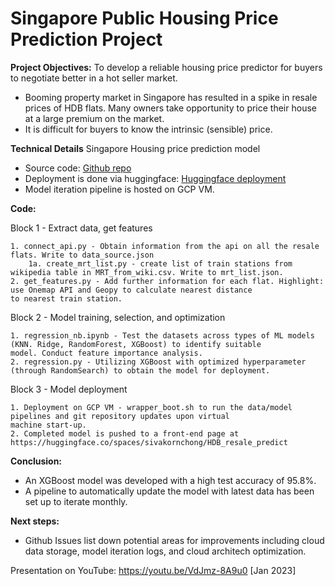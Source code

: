 # Singapore Public Housing Price Prediction Project
**Project Objectives:**
To develop a reliable housing price predictor for buyers to negotiate better in a hot seller market. 
-	Booming property market in Singapore has resulted in a spike in resale prices of HDB flats. Many owners take opportunity to price their house at a large premium on the market.
-	It is difficult for buyers to know the intrinsic (sensible) price.

**Technical Details**
Singapore Housing price prediction model
- Source code: <a href="https://github.com/sivakornchong/hdb_project">Github repo</a>
- Deployment is done via huggingface: <a href="https://huggingface.co/spaces/sivakornchong/HDB_resale_predict">Huggingface deployment</a>
- Model iteration pipeline is hosted on GCP VM.   

**Code:**

Block 1 - Extract data, get features 

    1. connect_api.py - Obtain information from the api on all the resale flats. Write to data_source.json
        1a. create_mrt_list.py - create list of train stations from wikipedia table in MRT_from_wiki.csv. Write to mrt_list.json.
    2. get_features.py - Add further information for each flat. Highlight: use Onemap API and Geopy to calculate nearest distance 
    to nearest train station.

Block 2 - Model training, selection, and optimization

    1. regression_nb.ipynb - Test the datasets across types of ML models (KNN. Ridge, RandomForest, XGBoost) to identify suitable 
    model. Conduct feature importance analysis. 
    2. regression.py - Utilizing XGBoost with optimized hyperparameter (through RandomSearch) to obtain the model for deployment.

Block 3 - Model deployment

    1. Deployment on GCP VM - wrapper_boot.sh to run the data/model pipelines and git repository updates upon virtual 
    machine start-up. 
    2. Completed model is pushed to a front-end page at https://huggingface.co/spaces/sivakornchong/HDB_resale_predict 

**Conclusion:**
-	An XGBoost model was developed with a high test accuracy of 95.8%. 
-	A pipeline to automatically update the model with latest data has been set up to iterate monthly. 

**Next steps:**
-    Github Issues list down potential areas for improvements including cloud data storage, model iteration logs, and cloud architech optimization. 

Presentation on YouTube:  https://youtu.be/VdJmz-8A9u0  [Jan 2023] 
